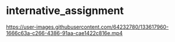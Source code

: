 # internative_assignment



https://user-images.githubusercontent.com/64232780/133617960-1666c63a-c266-4386-91aa-cae1422c816e.mp4

